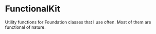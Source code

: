 FunctionalKit
=============

Utility functions for Foundation classes that I use often. Most of them are functional of nature.
